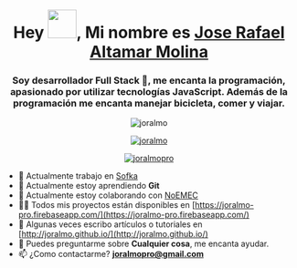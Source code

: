 <h1 align="center">Hey <img src="https://media.giphy.com/media/hvRJCLFzcasrR4ia7z/giphy.gif" width="50px">, Mi nombre es <a href="https://www.linkedin.com/in/joralmopro" target="_blank">Jose Rafael Altamar Molina</a></h1>
<h3 align="center">Soy desarrollador Full Stack 🚀, me encanta la programación, apasionado por utilizar tecnologías JavaScript. Además de la programación me encanta manejar bicicleta, comer y viajar.</h3>

<p align="center"> <img src="https://komarev.com/ghpvc/?username=joralmo&label=Profile%20views&color=0e75b6&style=flat" alt="joralmo" /> </p>

<p align="center"> <a href="https://github.com/ryo-ma/github-profile-trophy"><img src="https://github-profile-trophy.vercel.app/?username=joralmo" alt="joralmo" /></a> </p>

<p align="center"> <a href="https://twitter.com/joralmopro" target="blank"><img src="https://img.shields.io/twitter/follow/joralmopro?logo=twitter&style=for-the-badge" alt="joralmopro" /></a> </p>



- 🔭 Actualmente trabajo en [Sofka](https://sofka.com.co/)
- 🌱 Actualmente estoy aprendiendo **Git**
- 👯 Actualmente estoy colaborando con [NoEMEC](https://github.com/NoEMEC/)
- 👨‍💻 Todos mis proyectos están disponibles en [https://joralmo-pro.firebaseapp.com/](https://joralmo-pro.firebaseapp.com/)
- 📝 Algunas veces escribo artículos o tutoriales en [http://joralmo.github.io/](http://joralmo.github.io/)
- 💬 Puedes preguntarme sobre **Cualquier cosa**, me encanta ayudar.
- 📫 ¿Como contactarme? **joralmopro@gmail.com**